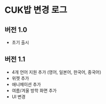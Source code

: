# CUK밥 변경 로그

## 버전 1.0
- 초기 출시

## 버전 1.1
- 4개 언어 지원 추가 (영어, 일본어, 한국어, 중국어)
- 위젯 추가
- 애니메이션 추가
- 여름/겨울 방학 화면 추가
- UI 변경
